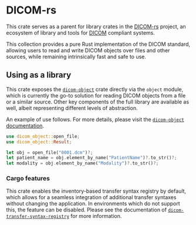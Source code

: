 # DICOM-rs

This crate serves as a parent for library crates in the [DICOM-rs] project,
an ecosystem of library and tools for [DICOM] compliant systems.

This collection provides a pure Rust implementation of the DICOM standard,
allowing users to read and write DICOM objects over files and other sources, while
remaining intrinsically fast and safe to use.

## Using as a library

This crate exposes the [`dicom-object`] crate directly via the `object` module,
which is currently the go-to solution for reading DICOM objects
from a file or a similar source.
Other key components of the full library are available as well,
albeit representing different levels of abstraction.

An example of use follows.
For more details, please visit the [`dicom-object` documentation].

```rust
use dicom_object::open_file;
use dicom_object::Result;

let obj = open_file("0001.dcm")?;
let patient_name = obj.element_by_name("PatientName")?.to_str()?;
let modality = obj.element_by_name("Modality")?.to_str()?;
```

### Cargo features

This crate enables the inventory-based transfer syntax registry by default,
which allows for a seamless integration of additional transfer syntaxes
without changing the application.
In environments which do not support this, the feature can be disabled.
Please see the documentation of [`dicom-transfer-syntax-registry`]
for more information.

[DICOM]: https://dicomstandard.org
[DICOM-rs]: https://github.com/Enet4/dicom-rs
[`dicom-transfer-syntax-registry`]: https://docs.rs/dicom-transfer-syntax-registry
[`dicom-object`]: https://crates.io/crates/dicom-object
[`dicom-object` documentation]: https://docs.rs/dicom-object
